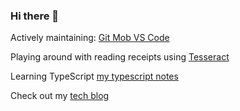 ### Hi there 👋

Actively maintaining: [Git Mob VS Code](https://github.com/rkotze/git-mob-vs-code)

Playing around with reading receipts using [Tesseract](https://github.com/rkotze/tesseract-play)

Learning TypeScript [my typescript notes](https://github.com/rkotze/learn-typescript)

Check out my [tech blog](https://www.richardkotze.com)

<!--
**rkotze/rkotze** is a ✨ _special_ ✨ repository because its `README.md` (this file) appears on your GitHub profile.

Here are some ideas to get you started:

- 🔭 I’m currently working on ...
- 🌱 I’m currently learning ...
- 👯 I’m looking to collaborate on ...
- 🤔 I’m looking for help with ...
- 💬 Ask me about ...
- 📫 How to reach me: ...
- 😄 Pronouns: ...
- ⚡ Fun fact: ...
-->
